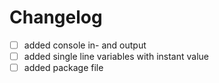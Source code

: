 # Changelog
- [ ] added console in- and output
- [ ] added single line variables with instant value
- [ ] added package file
